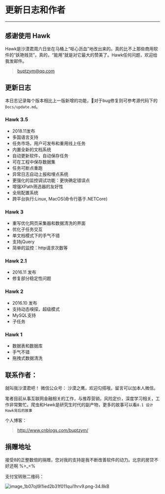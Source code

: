 # 更新日志和作者

---
## 感谢使用 Hawk

Hawk是沙漠君周六日坐在马桶上“呕心沥血”地改出来的。真的比不上那些商用软件的“妖艳贱货”，真的，“能用”就是对它最大的赞美了。Hawk任何问题，欢迎给我发邮件。
> buptzym@qq.com

## 更新日志

本日志记录每个版本相比上一版新增的功能，对于bug修复则可参考源代码下的`Docs/update.md`。

### Hawk 3.5

- 2018.11发布
- 多国语言支持
- 任务市场，用户可发布和重用线上任务
- 内置全新的文档系统
- 自动更新软件，自动保存任务
- 可在工程中保存数据集
- 任务可断点重跑
- 异常日志自动上报和埋点系统
- 更强化的监控调试功能：更快确定错误点
- 增强XPath筛选器的友好性
- 全局配置系统
- 跨平台执行:Linux, MacOS(命令行基于.NETCore)

### Hawk 3

- 重写优化网页采集器和数据清洗的界面
- 优化子任务交互
- 单文档模式下的手气不错
- 支持jQuery
- 简单的监控：http请求次数等

### Hawk 2.1

- 2016.11 发布
- 修复部分稳定性问题

### Hawk 2

- 2016.10 发布
- 支持动态嗅探，超级模式
- MySQL支持
- 子任务

### Hawk 1

- 数据表和数据库
- 手气不错
- 拖拽式数据清洗

## 联系作者：

就叫我沙漠君吧！ 微信公众号： 沙漠之鹰，欢迎勾搭哦，留言可以加本人微信。

笔者目前从事互联网金融相关的工作，与推荐营销，风险定价，深度学习相关，工作非常繁忙。爬虫和Hawk是研究生时代的副产物，更多的故事可以看`8.1 设计Hawk背后的故事`

个人博客：
> http://www.cnblogs.com/buptzym/

## 捐赠地址

接受8的正整数倍的捐赠，您对我的支持是我不断改善软件的动力。北京的房贷不好还啊  %>_<%

支付宝转账二维码：

![image_1b07ojl9l1ied2b31f011qui1hrv9.png-34.8kB][1]


  [1]: http://static.zybuluo.com/buptzym/sje1pw3n9t8lsok1307p3srm/image_1b07ojl9l1ied2b31f011qui1hrv9.png